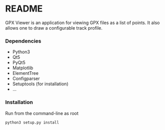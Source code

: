 # README #

GPX Viewer is an application for viewing GPX files as a list of points. It also allows one to draw a configurable track profile.

### Dependencies ###

* Python3
* Qt5
* PyQt5
* Matplotlib
* ElementTree
* Configparser
* Setuptools (for installation)
* ...

### Installation ###

Run from the command-line as root
```
python3 setup.py install
```
